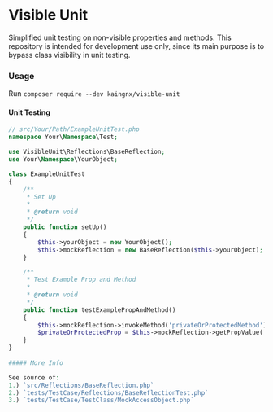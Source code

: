 # Visible Unit

Simplified unit testing on non-visible properties and methods. This repository is intended for development use only, since its main purpose is to bypass class visibility in unit testing.

### Usage
Run `composer require --dev kaingnx/visible-unit`

#### Unit Testing

```PHP
// src/Your/Path/ExampleUnitTest.php
namespace Your\Namespace\Test;

use VisibleUnit\Reflections\BaseReflection;
use Your\Namespace\YourObject;

class ExampleUnitTest
{
    /**
     * Set Up
     * 
     * @return void
     */
    public function setUp()
    {
        $this->yourObject = new YourObject();
        $this->mockReflection = new BaseReflection($this->yourObject);
    }

    /**
     * Test Example Prop and Method
     * 
     * @return void
     */
    public function testExamplePropAndMethod()
    {
        $this->mockReflection->invokeMethod('privateOrProtectedMethod');
        $privateOrProtectedProp = $this->mockReflection->getPropValue('privateOrProtectedProp');
    }
}
    
##### More Info

See source of:
1.) `src/Reflections/BaseReflection.php`
2.) `tests/TestCase/Reflections/BaseReflectionTest.php`
3.) `tests/TestCase/TestClass/MockAccessObject.php`

